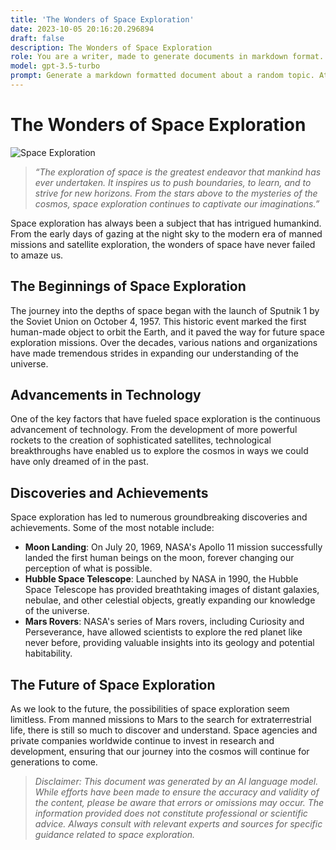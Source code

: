 ```yaml
---
title: 'The Wonders of Space Exploration'
date: 2023-10-05 20:16:20.296894
draft: false
description: The Wonders of Space Exploration
role: You are a writer, made to generate documents in markdown format. It is very important that all of the documents you generate are in valid markdown format.
model: gpt-3.5-turbo
prompt: Generate a markdown formatted document about a random topic. At the bottom, include a disclaimer explaining that the document was generated by you. The first line of the document should be the title. Make sure that the entire document is in proper markdown format, using a mix of various tags to make the document visually appealing.
---
```


# The Wonders of Space Exploration

![Space Exploration](https://images.unsplash.com/photo-1486572788967-702122fa944a?ixlib=rb-1.2.1&ixid=eyJhcHBfaWQiOjEyMDd9&auto=format&fit=crop&w=1950&q=80)

> *“The exploration of space is the greatest endeavor that mankind has ever undertaken. It inspires us to push boundaries, to learn, and to strive for new horizons. From the stars above to the mysteries of the cosmos, space exploration continues to captivate our imaginations.”*

Space exploration has always been a subject that has intrigued humankind. From the early days of gazing at the night sky to the modern era of manned missions and satellite exploration, the wonders of space have never failed to amaze us.

## The Beginnings of Space Exploration

The journey into the depths of space began with the launch of Sputnik 1 by the Soviet Union on October 4, 1957. This historic event marked the first human-made object to orbit the Earth, and it paved the way for future space exploration missions. Over the decades, various nations and organizations have made tremendous strides in expanding our understanding of the universe.

## Advancements in Technology

One of the key factors that have fueled space exploration is the continuous advancement of technology. From the development of more powerful rockets to the creation of sophisticated satellites, technological breakthroughs have enabled us to explore the cosmos in ways we could have only dreamed of in the past.

## Discoveries and Achievements

Space exploration has led to numerous groundbreaking discoveries and achievements. Some of the most notable include:

- **Moon Landing**: On July 20, 1969, NASA's Apollo 11 mission successfully landed the first human beings on the moon, forever changing our perception of what is possible.
- **Hubble Space Telescope**: Launched by NASA in 1990, the Hubble Space Telescope has provided breathtaking images of distant galaxies, nebulae, and other celestial objects, greatly expanding our knowledge of the universe.
- **Mars Rovers**: NASA's series of Mars rovers, including Curiosity and Perseverance, have allowed scientists to explore the red planet like never before, providing valuable insights into its geology and potential habitability.

## The Future of Space Exploration

As we look to the future, the possibilities of space exploration seem limitless. From manned missions to Mars to the search for extraterrestrial life, there is still so much to discover and understand. Space agencies and private companies worldwide continue to invest in research and development, ensuring that our journey into the cosmos will continue for generations to come.

> *Disclaimer: This document was generated by an AI language model. While efforts have been made to ensure the accuracy and validity of the content, please be aware that errors or omissions may occur. The information provided does not constitute professional or scientific advice. Always consult with relevant experts and sources for specific guidance related to space exploration.*
